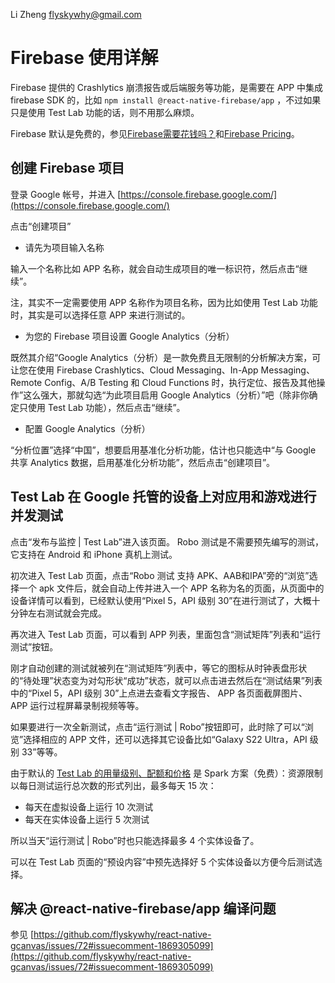 Li Zheng flyskywhy@gmail.com

# Firebase 使用详解
Firebase 提供的 Crashlytics 崩溃报告或后端服务等功能，是需要在 APP 中集成 firebase SDK 的，比如 `npm install @react-native-firebase/app` ，不过如果只是使用 Test Lab 功能的话，则不用那么麻烦。

Firebase 默认是免费的，参见[Firebase需要花钱吗？](https://blog.back4app.com/zh/firebase%E9%9C%80%E8%A6%81%E8%8A%B1%E9%92%B1%E5%90%97/)和[Firebase Pricing](https://firebase.google.com/pricing?hl=zh-cn)。

## 创建 Firebase 项目
登录 Google 帐号，并进入 [https://console.firebase.google.com/](https://console.firebase.google.com/)

点击“创建项目”

* 请先为项目输入名称

输入一个名称比如 APP 名称，就会自动生成项目的唯一标识符，然后点击“继续”。

注，其实不一定需要使用 APP 名称作为项目名称，因为比如使用 Test Lab 功能时，其实是可以选择任意 APP 来进行测试的。

* 为您的 Firebase 项目设置 Google Analytics（分析）

既然其介绍“Google Analytics（分析）是一款免费且无限制的分析解决方案，可让您在使用 Firebase Crashlytics、Cloud Messaging、In-App Messaging、Remote Config、A/B Testing 和 Cloud Functions 时，执行定位、报告及其他操作”这么强大，那就勾选“为此项目启用 Google Analytics（分析）”吧（除非你确定只使用 Test Lab 功能），然后点击“继续”。

* 配置 Google Analytics（分析）

“分析位置”选择“中国”，想要启用基准化分析功能，估计也只能选中“与 Google 共享 Analytics 数据，启用基准化分析功能”，然后点击“创建项目”。

## Test Lab 在 Google 托管的设备上对应用和游戏进行并发测试
点击“发布与监控 | Test Lab”进入该页面。 Robo 测试是不需要预先编写的测试，它支持在 Android 和 iPhone 真机上测试。

初次进入 Test Lab 页面，点击“Robo 测试 支持 APK、AAB和IPA”旁的“浏览”选择一个 apk 文件后，就会自动上传并进入一个 APP 名称为名的页面，从页面中的设备详情可以看到，已经默认使用“Pixel 5，API 级别 30”在进行测试了，大概十分钟左右测试就会完成。

再次进入 Test Lab 页面，可以看到 APP 列表，里面包含“测试矩阵”列表和“运行测试”按钮。

刚才自动创建的测试就被列在“测试矩阵”列表中，等它的图标从时钟表盘形状的“待处理”状态变为对勾形状“成功”状态，就可以点击进去然后在“测试结果”列表中的“Pixel 5，API 级别 30”上点进去查看文字报告、 APP 各页面截屏图片、 APP 运行过程屏幕录制视频等等。

如果要进行一次全新测试，点击“运行测试 | Robo”按钮即可，此时除了可以“浏览”选择相应的 APP 文件，还可以选择其它设备比如“Galaxy S22 Ultra，API 级别 33”等等。

由于默认的 [Test Lab 的用量级别、配额和价格](https://firebase.google.com/docs/test-lab/usage-quotas-pricing?authuser=0&hl=zh) 是 Spark 方案（免费）：资源限制以每日测试运行总次数的形式列出，最多每天 15 次：

* 每天在虚拟设备上运行 10 次测试
* 每天在实体设备上运行 5 次测试


所以当天“运行测试 | Robo”时也只能选择最多 4 个实体设备了。

可以在 Test Lab 页面的“预设内容”中预先选择好 5 个实体设备以方便今后测试选择。

## 解决 @react-native-firebase/app 编译问题
参见 [https://github.com/flyskywhy/react-native-gcanvas/issues/72#issuecomment-1869305099](https://github.com/flyskywhy/react-native-gcanvas/issues/72#issuecomment-1869305099)
